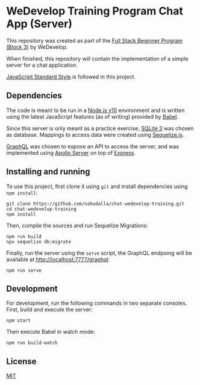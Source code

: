 # WeDevelop Training Program Chat App (Server)

This repository was created as part of the [Full Stack Beginner Program (Block 3)](https://github.com/WeDevelop-ARG/full-stack-beginner-program/blob/master/content/block-3/index.md) by WeDevelop. 

When finished, this repository will contain the implementation of a simple server for a chat application.

[JavaScript Standard Style](https://standardjs.com) is followed in this project.

## Dependencies

The code is meant to be run in a [Node.js v10](https://nodejs.org) environment and is written using the latest JavaScript features (as of writing) provided by [Babel](https://babeljs.io).

Since this server is only meant as a practice exercise, [SQLite 3](https://sqlite.org) was chosen as database. Mappings to access data were created using [Sequelize.js](https://sequelizejs.com).

[GraphQL](https://graphql.org) was chosen to expose an API to access the server, and was implemented using [Apollo Server](https://www.apollographql.com) on top of [Express](https://expressjs.com).

## Installing and running

To use this project, first clone it using `git` and install dependencies using `npm install`:

```
git clone https://github.com/nahudalla/chat-wedevelop-training.git
cd chat-wedevelop-training
npm install
```

Then, compile the sources and run Sequelize Migrations:

```
npm run build
npx sequelize db:migrate
```

Finally, run the server using the `serve` script, the GraphQL endpoing will be available at [http://localhost:7777/graphql](http://localhost:7777/graphql):

```
npm run serve
```

## Development

For development, run the following commands in two separate consoles. First, build and execute the server:

```
npm start
```

Then execute Babel in watch mode:

```
npm run build-watch
```

## License

[MIT](LICENSE)
